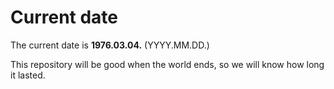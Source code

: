 # Current date

The current date is **1976.03.04.** (YYYY.MM.DD.)

This repository will be good when the world ends, so we will know how long it lasted.
